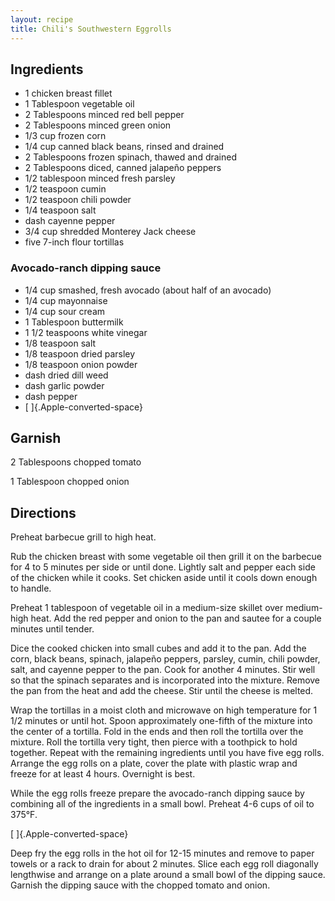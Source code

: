 ```yaml
---
layout: recipe
title: Chili's Southwestern Eggrolls
---
```


## Ingredients

* 1 chicken breast fillet
* 1 Tablespoon vegetable oil
* 2 Tablespoons minced red bell pepper
* 2 Tablespoons minced green onion
* 1/3 cup frozen corn
* 1/4 cup canned black beans, rinsed and drained
* 2 Tablespoons frozen spinach, thawed and drained
* 2 Tablespoons diced, canned jalapeño peppers
* 1/2 tablespoon minced fresh parsley
* 1/2 teaspoon cumin
* 1/2 teaspoon chili powder
* 1/4 teaspoon salt
* dash cayenne pepper
* 3/4 cup shredded Monterey Jack cheese
* five 7-inch flour tortillas

### Avocado-ranch dipping sauce

* 1/4 cup smashed, fresh avocado (about half of an avocado)
* 1/4 cup mayonnaise
* 1/4 cup sour cream
* 1 Tablespoon buttermilk
* 1 1/2 teaspoons white vinegar
* 1/8 teaspoon salt
* 1/8 teaspoon dried parsley
* 1/8 teaspoon onion powder
* dash dried dill weed
* dash garlic powder
* dash pepper
* [ ]{.Apple-converted-space}
## Garnish

2 Tablespoons chopped tomato

1 Tablespoon chopped onion

## Directions

Preheat barbecue grill to high heat.

Rub the chicken breast with some vegetable oil then grill it on the
barbecue for 4 to 5 minutes per side or until done. Lightly salt and
pepper each side of the chicken while it cooks. Set chicken aside until
it cools down enough to handle.

Preheat 1 tablespoon of vegetable oil in a medium-size skillet over
medium-high heat. Add the red pepper and onion to the pan and sautee for
a couple minutes until tender.

Dice the cooked chicken into small cubes and add it to the pan. Add the
corn, black beans, spinach, jalapeño peppers, parsley, cumin, chili
powder, salt, and cayenne pepper to the pan. Cook for another 4 minutes.
Stir well so that the spinach separates and is incorporated into the
mixture. Remove the pan from the heat and add the cheese. Stir until the
cheese is melted.

Wrap the tortillas in a moist cloth and microwave on high temperature
for 1 1/2 minutes or until hot. Spoon approximately one-fifth of the
mixture into the center of a tortilla. Fold in the ends and then roll
the tortilla over the mixture. Roll the tortilla very tight, then pierce
with a toothpick to hold together. Repeat with the remaining ingredients
until you have five egg rolls. Arrange the egg rolls on a plate, cover
the plate with plastic wrap and freeze for at least 4 hours. Overnight
is best.

While the egg rolls freeze prepare the avocado-ranch dipping sauce by
combining all of the ingredients in a small bowl. Preheat 4-6 cups of
oil to 375°F.

[ ]{.Apple-converted-space}

Deep fry the egg rolls in the hot oil for 12-15 minutes and remove to
paper towels or a rack to drain for about 2 minutes. Slice each egg roll
diagonally lengthwise and arrange on a plate around a small bowl of the
dipping sauce. Garnish the dipping sauce with the chopped tomato and
onion.

